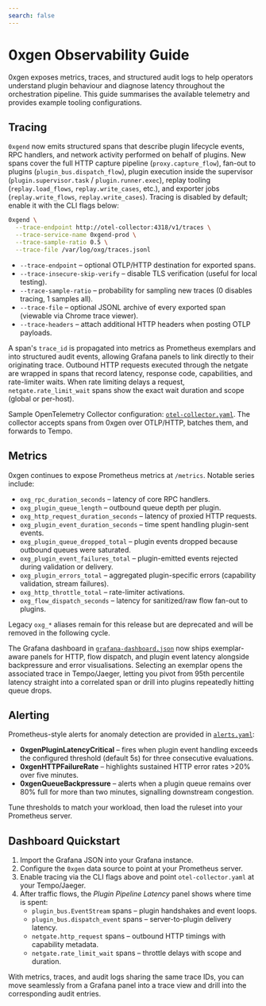 ```yaml
---
search: false
---
```


# 0xgen Observability Guide

0xgen exposes metrics, traces, and structured audit logs to help operators understand plugin
behaviour and diagnose latency throughout the orchestration pipeline. This guide summarises the
available telemetry and provides example tooling configurations.

## Tracing

`0xgend` now emits structured spans that describe plugin lifecycle events, RPC handlers, and network
activity performed on behalf of plugins. New spans cover the full HTTP capture pipeline
(`proxy.capture_flow`), fan-out to plugins (`plugin_bus.dispatch_flow`), plugin execution inside the
supervisor (`plugin.supervisor.task` / `plugin.runner.exec`), replay tooling (`replay.load_flows`,
`replay.write_cases`, etc.), and exporter jobs (`replay.write_flows`, `replay.write_cases`). Tracing
is disabled by default; enable it with the CLI flags below:

```bash
0xgend \
  --trace-endpoint http://otel-collector:4318/v1/traces \
  --trace-service-name 0xgend-prod \
  --trace-sample-ratio 0.5 \
  --trace-file /var/log/oxg/traces.jsonl
```

* `--trace-endpoint` – optional OTLP/HTTP destination for exported spans.
* `--trace-insecure-skip-verify` – disable TLS verification (useful for local testing).
* `--trace-sample-ratio` – probability for sampling new traces (0 disables tracing, 1 samples all).
* `--trace-file` – optional JSONL archive of every exported span (viewable via Chrome trace viewer).
* `--trace-headers` – attach additional HTTP headers when posting OTLP payloads.

A span's `trace_id` is propagated into metrics as Prometheus exemplars and into structured audit
events, allowing Grafana panels to link directly to their originating trace. Outbound HTTP requests
executed through the netgate are wrapped in spans that record latency, response code, capabilities,
and rate-limiter waits. When rate limiting delays a request, `netgate.rate_limit_wait` spans show the
exact wait duration and scope (global or per-host).

Sample OpenTelemetry Collector configuration: [`otel-collector.yaml`](otel-collector.yaml). The
collector accepts spans from 0xgen over OTLP/HTTP, batches them, and forwards to Tempo.

## Metrics

0xgen continues to expose Prometheus metrics at `/metrics`. Notable series include:

* `oxg_rpc_duration_seconds` – latency of core RPC handlers.
* `oxg_plugin_queue_length` – outbound queue depth per plugin.
* `oxg_http_request_duration_seconds` – latency of proxied HTTP requests.
* `oxg_plugin_event_duration_seconds` – time spent handling plugin-sent events.
* `oxg_plugin_queue_dropped_total` – plugin events dropped because outbound queues were saturated.
* `oxg_plugin_event_failures_total` – plugin-emitted events rejected during validation or delivery.
* `oxg_plugin_errors_total` – aggregated plugin-specific errors (capability validation, stream failures).
* `oxg_http_throttle_total` – rate-limiter activations.
* `oxg_flow_dispatch_seconds` – latency for sanitized/raw flow fan-out to plugins.

Legacy `oxg_*` aliases remain for this release but are deprecated and will be removed in the
following cycle.

The Grafana dashboard in [`grafana-dashboard.json`](grafana-dashboard.json) now ships exemplar-aware
panels for HTTP, flow dispatch, and plugin event latency alongside backpressure and error
visualisations. Selecting an exemplar opens the associated trace in Tempo/Jaeger, letting you pivot
from 95th percentile latency straight into a correlated span or drill into plugins repeatedly
hitting queue drops.

## Alerting

Prometheus-style alerts for anomaly detection are provided in [`alerts.yaml`](alerts.yaml):

* **0xgenPluginLatencyCritical** – fires when plugin event handling exceeds the configured
  threshold (default 5s) for three consecutive evaluations.
* **0xgenHTTPFailureRate** – highlights sustained HTTP error rates >20% over five minutes.
* **0xgenQueueBackpressure** – alerts when a plugin queue remains over 80% full for more than
  two minutes, signalling downstream congestion.

Tune thresholds to match your workload, then load the ruleset into your Prometheus server.

## Dashboard Quickstart

1. Import the Grafana JSON into your Grafana instance.
2. Configure the `0xgen` data source to point at your Prometheus server.
3. Enable tracing via the CLI flags above and point `otel-collector.yaml` at your Tempo/Jaeger.
4. After traffic flows, the *Plugin Pipeline Latency* panel shows where time is spent:
   * `plugin_bus.EventStream` spans – plugin handshakes and event loops.
   * `plugin_bus.dispatch_event` spans – server-to-plugin delivery latency.
   * `netgate.http_request` spans – outbound HTTP timings with capability metadata.
   * `netgate.rate_limit_wait` spans – throttle delays with scope and duration.

With metrics, traces, and audit logs sharing the same trace IDs, you can move seamlessly from a
Grafana panel into a trace view and drill into the corresponding audit entries.
